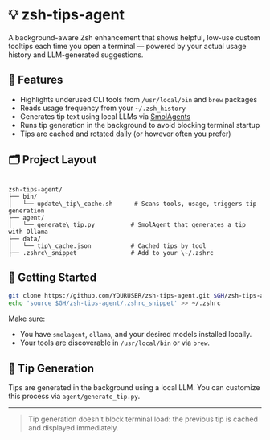 # 💡 zsh-tips-agent

A background-aware Zsh enhancement that shows helpful, low-use custom tooltips each time you open a terminal — powered by your actual usage history and LLM-generated suggestions.

## 🔧 Features

- Highlights underused CLI tools from `/usr/local/bin` and `brew` packages
- Reads usage frequency from your `~/.zsh_history`
- Generates tip text using local LLMs via [SmolAgents](https://github.com/smol-ai/smol-agent)
- Runs tip generation in the background to avoid blocking terminal startup
- Tips are cached and rotated daily (or however often you prefer)

## 🗂️ Project Layout

```

zsh-tips-agent/
├── bin/
│   └── update\_tip\_cache.sh      # Scans tools, usage, triggers tip generation
├── agent/
│   └── generate\_tip.py          # SmolAgent that generates a tip with Ollama
├── data/
│   └── tip\_cache.json           # Cached tips by tool
├── .zshrc\_snippet               # Add to your \~/.zshrc

````

## 🚀 Getting Started

```bash
git clone https://github.com/YOURUSER/zsh-tips-agent.git $GH/zsh-tips-agent
echo 'source $GH/zsh-tips-agent/.zshrc_snippet' >> ~/.zshrc
````

Make sure:

* You have `smolagent`, `ollama`, and your desired models installed locally.
* Your tools are discoverable in `/usr/local/bin` or via `brew`.

## 🧠 Tip Generation

Tips are generated in the background using a local LLM. You can customize this process via `agent/generate_tip.py`.

---

> Tip generation doesn't block terminal load: the previous tip is cached and displayed immediately.
